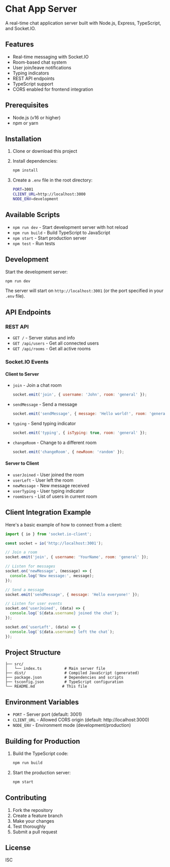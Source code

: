 # Chat App Server

A real-time chat application server built with Node.js, Express, TypeScript, and Socket.IO.

## Features

- Real-time messaging with Socket.IO
- Room-based chat system
- User join/leave notifications
- Typing indicators
- REST API endpoints
- TypeScript support
- CORS enabled for frontend integration

## Prerequisites

- Node.js (v16 or higher)
- npm or yarn

## Installation

1. Clone or download this project
2. Install dependencies:
   ```bash
   npm install
   ```

3. Create a `.env` file in the root directory:
   ```bash
   PORT=3001
   CLIENT_URL=http://localhost:3000
   NODE_ENV=development
   ```

## Available Scripts

- `npm run dev` - Start development server with hot reload
- `npm run build` - Build TypeScript to JavaScript
- `npm start` - Start production server
- `npm test` - Run tests

## Development

Start the development server:
```bash
npm run dev
```

The server will start on `http://localhost:3001` (or the port specified in your `.env` file).

## API Endpoints

### REST API
- `GET /` - Server status and info
- `GET /api/users` - Get all connected users
- `GET /api/rooms` - Get all active rooms

### Socket.IO Events

#### Client to Server
- `join` - Join a chat room
  ```javascript
  socket.emit('join', { username: 'John', room: 'general' });
  ```

- `sendMessage` - Send a message
  ```javascript
  socket.emit('sendMessage', { message: 'Hello world!', room: 'general' });
  ```

- `typing` - Send typing indicator
  ```javascript
  socket.emit('typing', { isTyping: true, room: 'general' });
  ```

- `changeRoom` - Change to a different room
  ```javascript
  socket.emit('changeRoom', { newRoom: 'random' });
  ```

#### Server to Client
- `userJoined` - User joined the room
- `userLeft` - User left the room
- `newMessage` - New message received
- `userTyping` - User typing indicator
- `roomUsers` - List of users in current room

## Client Integration Example

Here's a basic example of how to connect from a client:

```javascript
import { io } from 'socket.io-client';

const socket = io('http://localhost:3001');

// Join a room
socket.emit('join', { username: 'YourName', room: 'general' });

// Listen for messages
socket.on('newMessage', (message) => {
  console.log('New message:', message);
});

// Send a message
socket.emit('sendMessage', { message: 'Hello everyone!' });

// Listen for user events
socket.on('userJoined', (data) => {
  console.log(`${data.username} joined the chat`);
});

socket.on('userLeft', (data) => {
  console.log(`${data.username} left the chat`);
});
```

## Project Structure

```
├── src/
│   └── index.ts          # Main server file
├── dist/                 # Compiled JavaScript (generated)
├── package.json          # Dependencies and scripts
├── tsconfig.json         # TypeScript configuration
└── README.md            # This file
```

## Environment Variables

- `PORT` - Server port (default: 3001)
- `CLIENT_URL` - Allowed CORS origin (default: http://localhost:3000)
- `NODE_ENV` - Environment mode (development/production)

## Building for Production

1. Build the TypeScript code:
   ```bash
   npm run build
   ```

2. Start the production server:
   ```bash
   npm start
   ```

## Contributing

1. Fork the repository
2. Create a feature branch
3. Make your changes
4. Test thoroughly
5. Submit a pull request

## License

ISC 